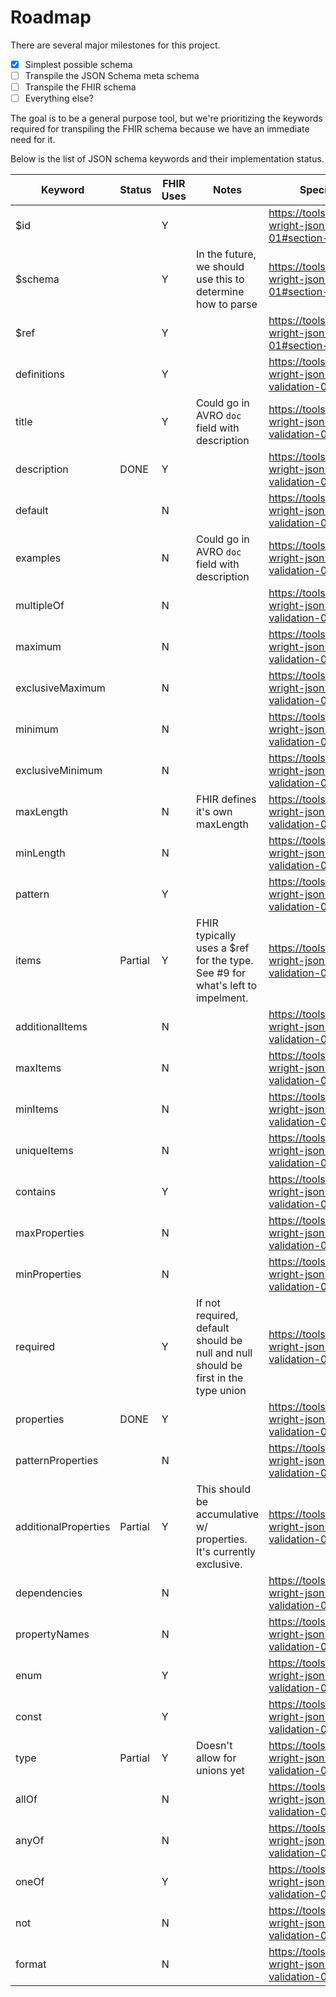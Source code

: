 # Roadmap

There are several major milestones for this project.

- [x] Simplest possible schema
- [ ] Transpile the JSON Schema meta schema
- [ ] Transpile the FHIR schema
- [ ] Everything else?

The goal is to be a general purpose tool, but we're prioritizing the keywords required for transpiling the FHIR schema because we have an immediate need for it.

Below is the list of JSON schema keywords and their implementation status.

| Keyword              | Status  | FHIR Uses | Notes                                                                               | Specification URL                                                               |
|----------------------|---------|-----------|-------------------------------------------------------------------------------------|---------------------------------------------------------------------------------|
| $id                  |         | Y         |                                                                                     | https://tools.ietf.org/html/draft-wright-json-schema-01#section-9.2             |
| $schema              |         | Y         | In the future, we should use this to determine how to parse                         | https://tools.ietf.org/html/draft-wright-json-schema-01#section-7               |
| $ref                 |         | Y         |                                                                                     | https://tools.ietf.org/html/draft-wright-json-schema-01#section-8               |
| definitions          |         | Y         |                                                                                     | https://tools.ietf.org/html/draft-wright-json-schema-validation-01#section-7.1  |
| title                |         | Y         | Could go in AVRO `doc` field with description                                       | https://tools.ietf.org/html/draft-wright-json-schema-validation-01#section-7.2  |
| description          | DONE    | Y         |                                                                                     | https://tools.ietf.org/html/draft-wright-json-schema-validation-01#section-7.2  |
| default              |         | N         |                                                                                     | https://tools.ietf.org/html/draft-wright-json-schema-validation-01#section-7.3  |
| examples             |         | N         | Could go in AVRO `doc` field with description                                       | https://tools.ietf.org/html/draft-wright-json-schema-validation-01#section-7.4  |
| multipleOf           |         | N         |                                                                                     | https://tools.ietf.org/html/draft-wright-json-schema-validation-01#section-6.1  |
| maximum              |         | N         |                                                                                     | https://tools.ietf.org/html/draft-wright-json-schema-validation-01#section-6.2  |
| exclusiveMaximum     |         | N         |                                                                                     | https://tools.ietf.org/html/draft-wright-json-schema-validation-01#section-6.3  |
| minimum              |         | N         |                                                                                     | https://tools.ietf.org/html/draft-wright-json-schema-validation-01#section-6.4  |
| exclusiveMinimum     |         | N         |                                                                                     | https://tools.ietf.org/html/draft-wright-json-schema-validation-01#section-6.5  |
| maxLength            |         | N         | FHIR defines it's own maxLength                                                     | https://tools.ietf.org/html/draft-wright-json-schema-validation-01#section-6.6  |
| minLength            |         | N         |                                                                                     | https://tools.ietf.org/html/draft-wright-json-schema-validation-01#section-6.7  |
| pattern              |         | Y         |                                                                                     | https://tools.ietf.org/html/draft-wright-json-schema-validation-01#section-6.8  |
| items                | Partial | Y         | FHIR typically uses a $ref for the type.<br>See #9 for what's left to impelment.    | https://tools.ietf.org/html/draft-wright-json-schema-validation-01#section-6.9  |
| additionalItems      |         | N         |                                                                                     | https://tools.ietf.org/html/draft-wright-json-schema-validation-01#section-6.10 |
| maxItems             |         | N         |                                                                                     | https://tools.ietf.org/html/draft-wright-json-schema-validation-01#section-6.11 |
| minItems             |         | N         |                                                                                     | https://tools.ietf.org/html/draft-wright-json-schema-validation-01#section-6.12 |
| uniqueItems          |         | N         |                                                                                     | https://tools.ietf.org/html/draft-wright-json-schema-validation-01#section-6.13 |
| contains             |         | Y         |                                                                                     | https://tools.ietf.org/html/draft-wright-json-schema-validation-01#section-6.14 |
| maxProperties        |         | N         |                                                                                     | https://tools.ietf.org/html/draft-wright-json-schema-validation-01#section-6.15 |
| minProperties        |         | N         |                                                                                     | https://tools.ietf.org/html/draft-wright-json-schema-validation-01#section-6.16 |
| required             |         | Y         | If not required, default should be null  and null should be first in the type union | https://tools.ietf.org/html/draft-wright-json-schema-validation-01#section-6.17 |
| properties           | DONE    | Y         |                                                                                     | https://tools.ietf.org/html/draft-wright-json-schema-validation-01#section-6.18 |
| patternProperties    |         | N         |                                                                                     | https://tools.ietf.org/html/draft-wright-json-schema-validation-01#section-6.19 |
| additionalProperties | Partial | Y         | This should be accumulative w/ properties. It's currently exclusive.                | https://tools.ietf.org/html/draft-wright-json-schema-validation-01#section-6.20 |
| dependencies         |         | N         |                                                                                     | https://tools.ietf.org/html/draft-wright-json-schema-validation-01#section-6.21 |
| propertyNames        |         | N         |                                                                                     | https://tools.ietf.org/html/draft-wright-json-schema-validation-01#section-6.22 |
| enum                 |         | Y         |                                                                                     | https://tools.ietf.org/html/draft-wright-json-schema-validation-01#section-6.23 |
| const                |         | Y         |                                                                                     | https://tools.ietf.org/html/draft-wright-json-schema-validation-01#section-6.24 |
| type                 | Partial | Y         | Doesn't allow for unions yet                                                        | https://tools.ietf.org/html/draft-wright-json-schema-validation-01#section-6.25 |
| allOf                |         | N         |                                                                                     | https://tools.ietf.org/html/draft-wright-json-schema-validation-01#section-6.26 |
| anyOf                |         | N         |                                                                                     | https://tools.ietf.org/html/draft-wright-json-schema-validation-01#section-6.27 |
| oneOf                |         | Y         |                                                                                     | https://tools.ietf.org/html/draft-wright-json-schema-validation-01#section-6.28 |
| not                  |         | N         |                                                                                     | https://tools.ietf.org/html/draft-wright-json-schema-validation-01#section-6.29 |
| format               |         | N         |                                                                                     | https://tools.ietf.org/html/draft-wright-json-schema-validation-01#section-8    |